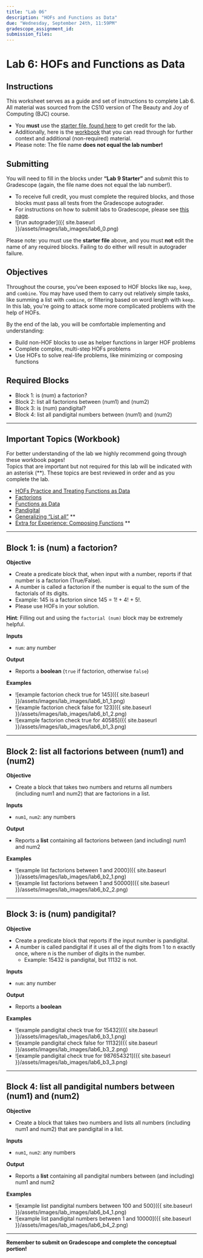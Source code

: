 ```yaml
---
title: "Lab 06"
description: "HOFs and Functions as Data"
due: "Wednesday, September 24th, 11:59PM"
gradescope_assignment_id:
submission_files:
---
```


# Lab 6: HOFs and Functions as Data

## Instructions
This worksheet serves as a guide and set of instructions to complete Lab 6. All material was sourced from the CS10 version of The Beauty and Joy of Computing (BJC) course.

- You **must** use the [starter file, found here](https://snap.berkeley.edu/project?username=jedi_force&projectname=Lab9%20Starter) to get credit for the lab.  
- Additionally, here is the [workbook](https://cs10.org/bjc-r/llab/html/topic.html?topic=berkeley_bjc%2Fhofs%2Fhofs-practice.topic&course&novideo&noreading&noassignment) that you can read through for further context and additional (non-required) material.  
- Please note: The file name **does not equal the lab number!**

## Submitting
You will need to fill in the blocks under **“Lab 9 Starter”** and submit this to Gradescope (again, the file name does not equal the lab number!).  
- To receive full credit, you must complete the required blocks, and those blocks must pass all tests from the Gradescope autograder.  
- For instructions on how to submit labs to Gradescope, please see [this page](https://docs.google.com/document/d/1XAcZc9ypX07-bt0gK6uQ4P-06SrjPRsgiOjERIOlvYU/edit?usp=sharing).
- ![run autograder]({{ site.baseurl }}/assets/images/lab_images/lab6_0.png)

Please note: you must use the **starter file** above, and you must **not** edit the name of any required blocks. Failing to do either will result in autograder failure.

## Objectives
Throughout the course, you’ve been exposed to HOF blocks like `map`, `keep`, and `combine`. You may have used them to carry out relatively simple tasks, like summing a list with `combine`, or filtering based on word length with `keep`. In this lab, you're going to attack some more complicated problems with the help of HOFs.  

By the end of the lab, you will be comfortable implementing and understanding:
- Build non-HOF blocks to use as helper functions in larger HOF problems
- Complete complex, multi-step HOFs problems
- Use HOFs to solve real-life problems, like minimizing or composing functions

## Required Blocks
- Block 1: is (num) a factorion?  
- Block 2: list all factorions between (num1) and (num2)  
- Block 3: is (num) pandigital?  
- Block 4: list all pandigital numbers between (num1) and (num2)  

---

## Important Topics (Workbook)
For better understanding of the lab we highly recommend going through these workbook pages!  
Topics that are important but not required for this lab will be indicated with an asterisk (**). These topics are best reviewed in order and as you complete the lab.

- [HOFs Practice and Treating Functions as Data](https://cs10.org/bjc-r/cur/programming/HOFs/functions-as-data/hofs-practice-introduction-and-warmup.html?topic=berkeley_bjc%2Fhofs%2Fhofs-practice.topic&course&novideo&noreading&noassignment)
- [Factorions](https://cs10.org/bjc-r/cur/programming/HOFs/functions-as-data/factorions.html?topic=berkeley_bjc%2Fhofs%2Fhofs-practice.topic&course&novideo&noreading&noassignment)
- [Functions as Data](https://cs10.org/bjc-r/cur/programming/HOFs/functions-as-data/functions-as-data.html?topic=berkeley_bjc%2Fhofs%2Fhofs-practice.topic&course&novideo&noreading&noassignment)
- [Pandigital](https://cs10.org/bjc-r/cur/programming/HOFs/functions-as-data/pandigital-numbers.html?topic=berkeley_bjc%2Fhofs%2Fhofs-practice.topic&course&novideo&noreading&noassignment)
- [Generalizing “List all”](https://cs10.org/bjc-r/cur/programming/HOFs/functions-as-data/generalizing-list-all.html?topic=berkeley_bjc%2Fhofs%2Fhofs-practice.topic&course&novideo&noreading&noassignment) **
- [Extra for Experience: Composing Functions](https://cs10.org/bjc-r/cur/programming/HOFs/functions-as-data/compose-over-list.html?topic=berkeley_bjc%2Fhofs%2Fhofs-practice.topic&course&novideo&noreading&noassignment) **

---

## Block 1: is (num) a factorion?
**Objective**  
- Create a predicate block that, when input with a number, reports if that number is a factorion (True/False).  
- A number is called a factorion if the number is equal to the sum of the factorials of its digits.  
- Example: 145 is a factorion since 145 = 1! + 4! + 5!.  
- Please use HOFs in your solution.  

**Hint**: Filling out and using the `factorial (num)` block may be extremely helpful.  

**Inputs**  
- `num`: any number  

**Output**  
- Reports a **boolean** (`true` if factorion, otherwise `false`)  

**Examples**  
- ![example factorion check true for 145]({{ site.baseurl }}/assets/images/lab_images/lab6_b1_1.png)  
- ![example factorion check false for 123]({{ site.baseurl }}/assets/images/lab_images/lab6_b1_2.png)  
- ![example factorion check true for 40585]({{ site.baseurl }}/assets/images/lab_images/lab6_b1_3.png)  

---

## Block 2: list all factorions between (num1) and (num2)
**Objective**  
- Create a block that takes two numbers and returns all numbers (including num1 and num2) that are factorions in a list.  

**Inputs**  
- `num1`, `num2`: any numbers  

**Output**  
- Reports a **list** containing all factorions between (and including) num1 and num2  

**Examples**  
- ![example list factorions between 1 and 2000]({{ site.baseurl }}/assets/images/lab_images/lab6_b2_1.png)  
- ![example list factorions between 1 and 50000]({{ site.baseurl }}/assets/images/lab_images/lab6_b2_2.png)  

---

## Block 3: is (num) pandigital?
**Objective**  
- Create a predicate block that reports if the input number is pandigital.  
- A number is called pandigital if it uses all of the digits from 1 to n exactly once, where n is the number of digits in the number.  
  - Example: 15432 is pandigital, but 11132 is not.  

**Inputs**  
- `num`: any number  

**Output**  
- Reports a **boolean**  

**Examples**  
- ![example pandigital check true for 15432]({{ site.baseurl }}/assets/images/lab_images/lab6_b3_1.png)  
- ![example pandigital check false for 11132]({{ site.baseurl }}/assets/images/lab_images/lab6_b3_2.png)  
- ![example pandigital check true for 987654321]({{ site.baseurl }}/assets/images/lab_images/lab6_b3_3.png)  

---

## Block 4: list all pandigital numbers between (num1) and (num2)
**Objective**  
- Create a block that takes two numbers and lists all numbers (including num1 and num2) that are pandigital in a list.  

**Inputs**  
- `num1`, `num2`: any numbers  

**Output**  
- Reports a **list** containing all pandigital numbers between (and including) num1 and num2  

**Examples**  
- ![example list pandigital numbers between 100 and 500]({{ site.baseurl }}/assets/images/lab_images/lab6_b4_1.png)  
- ![example list pandigital numbers between 1 and 10000]({{ site.baseurl }}/assets/images/lab_images/lab6_b4_2.png)  

---

**Remember to submit on Gradescope and complete the conceptual portion!**
